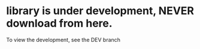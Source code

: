 # library is under development, NEVER download from here. 
To view the development, see the DEV branch 